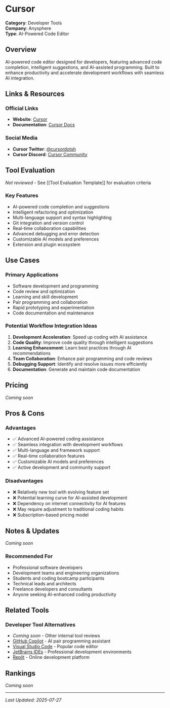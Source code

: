 # Cursor

**Category**: Developer Tools  
**Company**: Anysphere  
**Type**: AI-Powered Code Editor  

## Overview

AI-powered code editor designed for developers, featuring advanced code completion, intelligent suggestions, and AI-assisted programming. Built to enhance productivity and accelerate development workflows with seamless AI integration.

## Links & Resources

### Official Links
- **Website**: [Cursor](https://cursor.sh/)
- **Documentation**: [Cursor Docs](https://docs.cursor.sh/)

### Social Media
- **Cursor Twitter**: [@cursordotsh](https://twitter.com/cursordotsh)
- **Cursor Discord**: [Cursor Community](https://discord.gg/cursor)

## Tool Evaluation

*Not reviewed* - See [[Tool Evaluation Template]] for evaluation criteria

### Key Features
- AI-powered code completion and suggestions
- Intelligent refactoring and optimization
- Multi-language support and syntax highlighting
- Git integration and version control
- Real-time collaboration capabilities
- Advanced debugging and error detection
- Customizable AI models and preferences
- Extension and plugin ecosystem

## Use Cases

### Primary Applications
- Software development and programming
- Code review and optimization
- Learning and skill development
- Pair programming and collaboration
- Rapid prototyping and experimentation
- Code documentation and maintenance

### Potential Workflow Integration Ideas
1. **Development Acceleration**: Speed up coding with AI assistance
2. **Code Quality**: Improve code quality through intelligent suggestions
3. **Learning Enhancement**: Learn best practices through AI recommendations
4. **Team Collaboration**: Enhance pair programming and code reviews
5. **Debugging Support**: Identify and resolve issues more efficiently
6. **Documentation**: Generate and maintain code documentation

## Pricing

*Coming soon*

## Pros & Cons

### Advantages
- ✅ Advanced AI-powered coding assistance
- ✅ Seamless integration with development workflows
- ✅ Multi-language and framework support
- ✅ Real-time collaboration features
- ✅ Customizable AI models and preferences
- ✅ Active development and community support

### Disadvantages
- ❌ Relatively new tool with evolving feature set
- ❌ Potential learning curve for AI-assisted development
- ❌ Dependency on internet connectivity for AI features
- ❌ May require adjustment to traditional coding habits
- ❌ Subscription-based pricing model

## Notes & Updates

*Coming soon*

### Recommended For
- Professional software developers
- Development teams and engineering organizations
- Students and coding bootcamp participants
- Technical leads and architects
- Freelance developers and consultants
- Anyone seeking AI-enhanced coding productivity

## Related Tools

### Developer Tool Alternatives
- *Coming soon* - Other internal tool reviews
- [GitHub Copilot](https://github.com/features/copilot) - AI pair programming assistant
- [Visual Studio Code](https://code.visualstudio.com) - Popular code editor
- [JetBrains IDEs](https://jetbrains.com) - Professional development environments
- [Replit](https://replit.com) - Online development platform

## Rankings

*Coming soon*

---

*Last Updated: 2025-07-27*